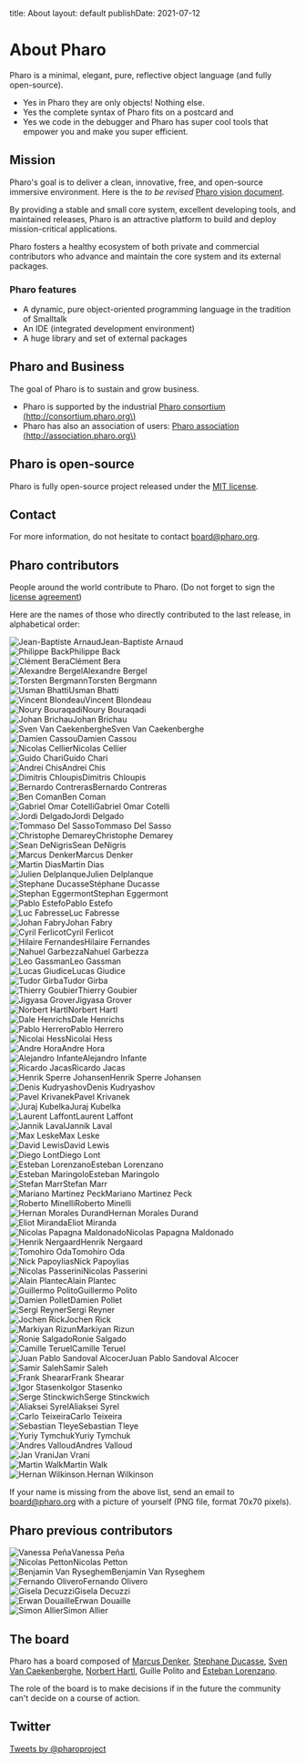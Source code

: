 title: About
layout: default
publishDate: 2021-07-12

# About Pharo


<div class="col-md-9 col-xs-12">


Pharo is a minimal, elegant, pure, reflective object language \(and fully open-source\). 
- Yes in Pharo they are only objects! Nothing else. 
- Yes the complete syntax of Pharo fits on a postcard and 
- Yes we code in the debugger and Pharo has super cool tools that empower you and make you super efficient. 


## Mission

Pharo's goal is to deliver a clean, innovative, free, and open-source immersive environment. Here is the _to be revised_ [Pharo vision document](https://hal.inria.fr/hal-01879346/document). 

By providing a stable and small core system, excellent developing tools, and maintained releases, Pharo is an attractive platform to build and deploy mission-critical applications. 

Pharo fosters a healthy ecosystem of both private and commercial contributors who advance and maintain the core system and its external packages.

### Pharo features

- A dynamic, pure object-oriented programming language in the tradition of Smalltalk
- An IDE \(integrated development environment\)
- A huge library and set of external packages


## Pharo and Business

The goal of Pharo is to sustain and grow business.
- Pharo is supported by the industrial [Pharo consortium \(http://consortium.pharo.org\)](http://consortium.pharo.org)
- Pharo has also an association of users: [Pharo association \(http://association.pharo.org\)](http://association.pharo.org)


## Pharo is open-source


Pharo is fully open-source project released under the [MIT license](/web/license).


## Contact

For more information, do not hesitate to contact board@pharo.org. 

## Pharo contributors

People around the world contribute to Pharo. \(Do not forget to sign the [license agreement](http://files.pharo.org/media/PharoSoftwareDistributionAgreement.pdf)\)

Here are the names of those who directly contributed to the last release, in alphabetical order:

<div class="contributor"><img class="img-circle" alt="Jean-Baptiste Arnaud" src="/web/files/faces/arnaud.png">Jean-Baptiste Arnaud</div>


<div class="contributor"><img class="img-circle" alt="Philippe Back" src="/web/files/faces/back.png">Philippe Back</div>


<div class="contributor"><img class="img-circle" alt="Clément Bera" src="/web/files/faces/bera.png">Clément Bera</div>


<div class="contributor"><img class="img-circle" alt="Alexandre Bergel" src="/web/files/faces/bergel.png">Alexandre Bergel</div>


<div class="contributor"><img class="img-circle" alt="Torsten Bergmann" src="/web/files/faces/bergmann.png">Torsten Bergmann</div>


<div class="contributor"><img class="img-circle" alt="Usman Bhatti" src="/web/files/faces/bhatti.png">Usman Bhatti</div>


<div class="contributor"><img class="img-circle" alt="Vincent Blondeau" src="/web/files/faces/noface.png">Vincent Blondeau</div>


<div class="contributor"><img class="img-circle" alt="Noury Bouraqadi" src="/web/files/faces/bouraqadi.png">Noury Bouraqadi</div>


<div class="contributor"><img class="img-circle" alt="Johan Brichau" src="/web/files/faces/brichau.png">Johan Brichau</div>


<div class="contributor"><img class="img-circle" alt="Sven Van Caekenberghe" src="/web/files/faces/caekenberghe.png">Sven Van Caekenberghe</div>


<div class="contributor"><img class="img-circle" alt="Damien Cassou" src="/web/files/faces/cassou.png">Damien Cassou</div>


<div class="contributor"><img class="img-circle" alt="Nicolas Cellier" src="/web/files/faces/cellier.png">Nicolas Cellier</div>


<div class="contributor"><img class="img-circle" alt="Guido Chari" src="/web/files/faces/chari.png">Guido Chari</div>


<div class="contributor"><img class="img-circle" alt="Andrei Chis" src="/web/files/faces/chis.png">Andrei Chis</div>


<div class="contributor"><img class="img-circle" alt="Dimitris Chloupis" src="/web/files/faces/chloupis.png">Dimitris Chloupis</div>


<div class="contributor"><img class="img-circle" alt="Bernardo Contreras" src="/web/files/faces/noface.png">Bernardo Contreras</div>


<div class="contributor"><img class="img-circle" alt="Ben Coman" src="/web/files/faces/coman.png">Ben Coman</div>


<div class="contributor"><img class="img-circle" alt="Gabriel Omar Cotelli" src="/web/files/faces/cotelli.png">Gabriel Omar Cotelli</div>


<div class="contributor"><img class="img-circle" alt="Jordi Delgado" src="/web/files/faces/delgado.png">Jordi Delgado</div>


<div class="contributor"><img class="img-circle" alt="Tommaso Del Sasso" src="/web/files/faces/sasso.png">Tommaso Del Sasso</div>


<div class="contributor"><img class="img-circle" alt="Christophe Demarey" src="/web/files/faces/demarey.png">Christophe Demarey</div>


<div class="contributor"><img class="img-circle" alt="Sean DeNigris" src="/web/files/faces/denigris.png">Sean DeNigris</div>


<div class="contributor"><img class="img-circle" alt="Marcus Denker" src="/web/files/faces/denker.png">Marcus Denker</div>


<div class="contributor"><img class="img-circle" alt="Martin Dias" src="/web/files/faces/dias.png">Martin Dias</div>


<div class="contributor"><img class="img-circle" alt="Julien Delplanque" src="/web/files/faces/noface.png">Julien Delplanque</div>


<div class="contributor"><img class="img-circle" alt="Stephane Ducasse" src="/web/files/faces/ducasse.png">Stéphane Ducasse</div>


<div class="contributor"><img class="img-circle" alt="Stephan Eggermont" src="/web/files/faces/eggermont.png">Stephan Eggermont</div>


<div class="contributor"><img class="img-circle" alt="Pablo Estefo" src="/web/files/faces/estefo.png">Pablo Estefo</div>


<div class="contributor"><img class="img-circle" alt="Luc Fabresse" src="/web/files/faces/fabresse.png">Luc Fabresse</div>


<div class="contributor"><img class="img-circle" alt="Johan Fabry" src="/web/files/faces/fabry.png">Johan Fabry</div>


<div class="contributor"><img class="img-circle" alt="Cyril Ferlicot" src="/web/files/faces/ferlicot1.png">Cyril Ferlicot</div>


<div class="contributor"><img class="img-circle" alt="Hilaire Fernandes" src="/web/files/faces/fernandes.png">Hilaire Fernandes</div>


<div class="contributor"><img class="img-circle" alt="Nahuel Garbezza" src="/web/files/faces/garbezza.png">Nahuel Garbezza</div>


<div class="contributor"><img class="img-circle" alt="Leo Gassman" src="/web/files/faces/gassman.png">Leo Gassman</div>


<div class="contributor"><img class="img-circle" alt="Lucas Giudice" src="/web/files/faces/giudice.png">Lucas Giudice</div>


<div class="contributor"><img class="img-circle" alt="Tudor Girba" src="/web/files/faces/girba.png">Tudor Girba</div>


<div class="contributor"><img class="img-circle" alt="Thierry Goubier" src="/web/files/faces/goubier.png">Thierry Goubier</div>


<div class="contributor"><img class="img-circle" alt="Jigyasa Grover" src="/web/files/faces/grover.png">Jigyasa Grover</div>


<div class="contributor"><img class="img-circle" alt="Norbert Hartl" src="/web/files/faces/hartl.png">Norbert Hartl</div>


<div class="contributor"><img class="img-circle" alt="Dale Henrichs" src="/web/files/faces/henrichs.png">Dale Henrichs</div>


<div class="contributor"><img class="img-circle" alt="Pablo Herrero" src="/web/files/faces/noface.png">Pablo Herrero</div>


<div class="contributor"><img class="img-circle" alt="Nicolai Hess" src="/web/files/faces/hess.png">Nicolai Hess</div>


<div class="contributor"><img class="img-circle" alt="Andre Hora" src="/web/files/faces/hora.png">Andre Hora</div>


<div class="contributor"><img class="img-circle" alt="Alejandro Infante" src="/web/files/faces/infante.png">Alejandro Infante</div>


<div class="contributor"><img class="img-circle" alt="Ricardo Jacas" src="/web/files/faces/jacas.png">Ricardo Jacas</div>


<div class="contributor"><img class="img-circle" alt="Henrik Sperre Johansen" src="/web/files/faces/noface.png">Henrik Sperre Johansen</div>


<div class="contributor"><img class="img-circle" alt="Denis Kudryashov" src="/web/files/faces/kudryashov.png">Denis Kudryashov</div>


<div class="contributor"><img class="img-circle" alt="Pavel Krivanek" src="/web/files/faces/krivanek.png">Pavel Krivanek</div>


<div class="contributor"><img class="img-circle" alt="Juraj Kubelka" src="/web/files/faces/kubelka.png">Juraj Kubelka</div>


<div class="contributor"><img class="img-circle" alt="Laurent Laffont" src="/web/files/faces/laffont.png">Laurent Laffont</div>


<div class="contributor"><img class="img-circle" alt="Jannik Laval" src="/web/files/faces/laval.png">Jannik Laval</div>


<div class="contributor"><img class="img-circle" alt="Max Leske" src="/web/files/faces/leske.png">Max Leske</div>


<div class="contributor"><img class="img-circle" alt="David Lewis" src="/web/files/faces/noface.png">David Lewis</div>


<div class="contributor"><img class="img-circle" alt="Diego Lont" src="/web/files/faces/lont.png">Diego Lont</div>


<div class="contributor"><img class="img-circle" alt="Esteban Lorenzano" src="/web/files/faces/lorenzano.png">Esteban Lorenzano</div>


<div class="contributor"><img class="img-circle" alt="Esteban Maringolo" src="/web/files/faces/maringolo.png">Esteban Maringolo</div>


<div class="contributor"><img class="img-circle" alt="Stefan Marr" src="/web/files/faces/marr.png">Stefan Marr</div>


<div class="contributor"><img class="img-circle" alt="Mariano Martinez Peck" src="/web/files/faces/peck.png">Mariano Martinez Peck</div>


<div class="contributor"><img class="img-circle" alt="Roberto Minelli" src="/web/files/faces/minelli.png">Roberto Minelli</div>


<div class="contributor"><img class="img-circle" alt="Hernan Morales Durand" src="/web/files/faces/noface.png">Hernan Morales Durand</div>


<div class="contributor"><img class="img-circle" alt="Eliot Miranda" src="/web/files/faces/miranda.png">Eliot Miranda</div>


<div class="contributor"><img class="img-circle" alt="Nicolas Papagna Maldonado" src="/web/files/faces/maldonado.png">Nicolas Papagna Maldonado</div>


<div class="contributor"><img class="img-circle" alt="Henrik Nergaard" src="/web/files/faces/noface.png">Henrik Nergaard</div>


<div class="contributor"><img class="img-circle" alt="Tomohiro Oda" src="http://files.pharo.org/success-stories/images/oda2.png">Tomohiro Oda</div>


<div class="contributor"><img class="img-circle" alt="Nick Papoylias" src="/web/files/faces/papoylias.png">Nick Papoylias</div>


<div class="contributor"><img class="img-circle" alt="Nicolas Passerini" src="/web/files/faces/passerini.png">Nicolas Passerini</div>


<div class="contributor"><img class="img-circle" alt="Alain Plantec" src="/web/files/faces/plantec.png">Alain Plantec</div>


<div class="contributor"><img class="img-circle" alt="Guillermo Polito" src="/web/files/faces/polito.png">Guillermo Polito</div>


<div class="contributor"><img class="img-circle" alt="Damien Pollet" src="/web/files/faces/pollet.png">Damien Pollet</div>


<div class="contributor"><img class="img-circle" alt="Sergi Reyner" src="/web/files/faces/reyner.png">Sergi Reyner</div>


<div class="contributor"><img class="img-circle" alt="Jochen Rick" src="/web/files/faces/rick.png">Jochen Rick</div>


<div class="contributor"><img class="img-circle" alt="Markiyan Rizun" src="/web/files/faces/rizun.png">Markiyan Rizun</div>


<div class="contributor"><img class="img-circle" alt="Ronie Salgado" src="/web/files/faces/salgado.png">Ronie Salgado</div>


<div class="contributor"><img class="img-circle" alt="Camille Teruel" src="/web/files/faces/teruel.png">Camille Teruel</div>


<div class="contributor"><img class="img-circle" alt="Juan Pablo Sandoval Alcocer" src="/web/files/faces/alcocer.png">Juan Pablo Sandoval Alcocer</div>


<div class="contributor"><img class="img-circle" alt="Samir Saleh" src="/web/files/faces/noface.png">Samir Saleh</div>


<div class="contributor"><img class="img-circle" alt="Frank Shearar" src="/web/files/faces/shearar.png">Frank Shearar</div>


<div class="contributor"><img class="img-circle" alt="Igor Stasenko" src="/web/files/faces/stasenko.png">Igor Stasenko</div>


<div class="contributor"><img class="img-circle" alt="Serge Stinckwich" src="/web/files/faces/stinckwich.png">Serge Stinckwich</div>


<div class="contributor"><img class="img-circle" alt="Aliaksei Syrel" src="/web/files/faces/syrel.png">Aliaksei Syrel</div>


<div class="contributor"><img class="img-circle" alt="Carlo Teixeira" src="/web/files/faces/teixeira1.png">Carlo Teixeira</div>


<div class="contributor"><img class="img-circle" alt="Sebastian Tleye" src="/web/files/faces/tleye.png">Sebastian Tleye</div>


<div class="contributor"><img class="img-circle" alt="Yuriy Tymchuk" src="/web/files/faces/tymchuk.png">Yuriy Tymchuk</div>


<div class="contributor"><img class="img-circle" alt="Andres Valloud" src="/web/files/faces/valloud.png">Andres Valloud</div>


<div class="contributor"><img class="img-circle" alt="Jan Vrani" src="/web/files/faces/vrani.png">Jan Vrani</div>


<div class="contributor"><img class="img-circle" alt="Martin Walk" src="/web/files/faces/walk.png">Martin Walk</div>


<div class="contributor"><img class="img-circle" alt="Hernan Wilkinson." src="/web/files/faces/wilkinson.png">Hernan Wilkinson</div>


<div class="clearfix sep"></div>


If your name is missing from the above list, send an email to board@pharo.org with a picture of yourself \(PNG file, format 70x70 pixels\).

## Pharo previous contributors


<div class="contributor"><img class="img-circle" alt="Vanessa Peña" src="/web/files/faces/pena.png">Vanessa Peña</div>

<div class="contributor"><img class="img-circle" alt="Nicolas Petton" src="/web/files/faces/petton.png">Nicolas Petton</div>

<div class="contributor"><img class="img-circle" alt="Benjamin Van Ryseghem" src="/web/files/faces/vanryseghem.png">Benjamin Van Ryseghem</div>

<div class="contributor"><img class="img-circle" alt="Fernando Olivero" src="/web/files/faces/olivero.png">Fernando Olivero</div>

<div class="contributor"><img class="img-circle" alt="Gisela Decuzzi" src="/web/files/faces/decuzzi.png">Gisela Decuzzi</div>

<div class="contributor"><img class="img-circle" alt="Erwan Douaille" src="/web/files/faces/douaille.png">Erwan Douaille</div>

<div class="contributor"><img class="img-circle" alt="Simon Allier" src="/web/files/faces/noface.png">Simon Allier</div>

<div class="clearfix sep"></div>



</div><div class="col-md-3 col-xs-12">





## The board


Pharo has a board composed of [Marcus Denker](http://marcusdenker.de/), [Stephane Ducasse](http://stephane.ducasse.free.fr/), [Sven Van Caekenberghe](http://stfx.eu/), [Norbert Hartl](http://norbert.hartl.name), Guille Polito and [Esteban Lorenzano](http://smallworks.eu). 

The role of the board is to make decisions if in the future the community can't decide on a course of action.

## Twitter

<a class="twitter-timeline" data-dnt="true" href="https://twitter.com/pharoproject" data-widget-id="469803717944807424">Tweets by @pharoproject</a>
<script>!function(d,s,id){var js,fjs=d.getElementsByTagName(s)[0],p=/^http:/.test(d.location)?'http':'https';if(!d.getElementById(id)){js=d.createElement(s);js.id=id;js.src=p+"://platform.twitter.com/widgets.js";fjs.parentNode.insertBefore(js,fjs);}}(document,"script","twitter-wjs");</script>



</div>
